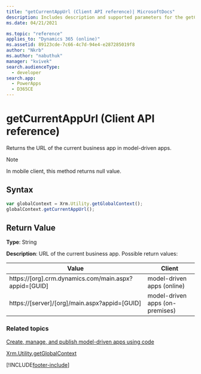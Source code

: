 ```yaml
---
title: "getCurrentAppUrl (Client API reference)| MicrosoftDocs"
description: Includes description and supported parameters for the getCurrentAppUrl method.
ms.date: 04/21/2021

ms.topic: "reference"
applies_to: "Dynamics 365 (online)"
ms.assetid: 89123cde-7c66-4c7d-94e4-e287285019f8
author: "Nkrb"
ms.author: "nabuthuk"
manager: "kvivek"
search.audienceType: 
  - developer
search.app: 
  - PowerApps
  - D365CE
---
```

# getCurrentAppUrl (Client API reference)



Returns the URL of the current business app in model-driven apps.

> [!NOTE]
> In mobile client, this method returns null value.
 
## Syntax

```JavaScript
var globalContext = Xrm.Utility.getGlobalContext();
globalContext.getCurrentAppUrl();
``` 

## Return Value

**Type**: String

**Description**: URL of the current business app. Possible return values:

|Value |Client |
|---|---|
|https://[org].crm.dynamics.com/main.aspx?appid=[GUID]|model-driven apps (online)|
|https://[server]/[org]/main.aspx?appid=[GUID]|model-driven apps (on-premises)|

### Related topics

[Create, manage, and publish model-driven apps using code](../../../../create-manage-model-driven-apps-using-code.md)

[Xrm.Utility.getGlobalContext](../getGlobalContext.md) 





[!INCLUDE[footer-include](../../../../../../includes/footer-banner.md)]